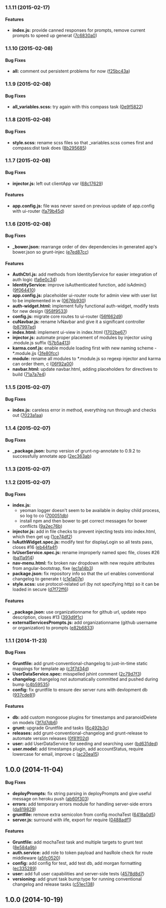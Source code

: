 <a name="1.1.11"></a>
### 1.1.11 (2015-02-17)


#### Features

* **index.js:** provide canned responses for prompts, remove current prompts to speed up generat ([7c6830a0](https://github.com/columbiajs/generator-columbia-angular/commit/7c6830a075a4f7a4e024bc9dd6b08c7f6ac6578c))


<a name="1.1.10"></a>
### 1.1.10 (2015-02-08)


#### Bug Fixes

* **all:** comment out persistent problems for now ([f25bc43a](https://github.com/columbiajs/generator-columbia-angular/commit/f25bc43a5e24e11a142e9f63270d8880bf621c04))


<a name="1.1.9"></a>
### 1.1.9 (2015-02-08)


#### Bug Fixes

* **all_variables.scss:** try again with this compass task ([0e9f5822](https://github.com/columbiajs/generator-columbia-angular/commit/0e9f58226eae541a9a89d7d19769a421aaeec742))


<a name="1.1.8"></a>
### 1.1.8 (2015-02-08)


#### Bug Fixes

* **style.scss:** rename scss files so that _variables.scss comes first and compass:dist task does ([8b295685](https://github.com/columbiajs/generator-columbia-angular/commit/8b2956850995df70376692a8bdae33577644aed4))


<a name="1.1.7"></a>
### 1.1.7 (2015-02-08)


#### Bug Fixes

* **injector.js:** left out clientApp var ([68c17629](https://github.com/columbiajs/generator-columbia-angular/commit/68c17629fa997e5610880176b1a6ef2a81b27ae4))


#### Features

* **app.config.js:** file was never saved on previous update of app.config with ui-router ([fa79b45d](https://github.com/columbiajs/generator-columbia-angular/commit/fa79b45d588970b632147cca9d3882627bcb1860))


<a name="1.1.6"></a>
### 1.1.6 (2015-02-08)


#### Bug Fixes

* **_bower.json:** rearrange order of dev dependencies in generated app's bower.json so grunt-injec ([e7ed87cc](https://github.com/columbiajs/generator-columbia-angular/commit/e7ed87ccea9807564deed1250bb54f5d510c5406))


#### Features

* **AuthCtrl.js:** add methods from IdentityService for easier integration of auth logic ([fa6e0c34](https://github.com/columbiajs/generator-columbia-angular/commit/fa6e0c34ebf1833e8777e47dcd68ad7025213cd0))
* **IdentityService:** improve isAuthenticated function, add isAdmin() ([9f064410](https://github.com/columbiajs/generator-columbia-angular/commit/9f064410e4a1556061b9ec72fb5f38cf160f367d))
* **app.config.js:** placeholder ui-router route for admin view with user list to be implemented in w ([0676b930](https://github.com/columbiajs/generator-columbia-angular/commit/0676b93060ad78b277762e8f728a5a9c50cf21be))
* **auth-widget.html:** implement fully functional auth-widget, modify tests for new design ([958f9533](https://github.com/columbiajs/generator-columbia-angular/commit/958f953365f411be000ae3aeac22baeb21b6d98a))
* **config.js:** migrate core routes to ui-router ([56f662d9](https://github.com/columbiajs/generator-columbia-angular/commit/56f662d9d2c29ed5ef875d4d4a1dc6f80dd2664c))
* **cuNavbar.js:** rename lvNavbar and give it a significant controller ([b87997ad](https://github.com/columbiajs/generator-columbia-angular/commit/b87997ad54e8fbffb99230bee4d65bf2eacd5a9f))
* **index.html:** implement ui-view in index.html ([1702be67](https://github.com/columbiajs/generator-columbia-angular/commit/1702be671f0d3d3fd662f64260a09bfa6d9b4941))
* **injector.js:** automate proper placement of modules by injector using .module.js suffix ([57b5a413](https://github.com/columbiajs/generator-columbia-angular/commit/57b5a413a369aa19a4cda785337a94e36cd5d28f))
* **karma.conf.js:** enable module loading first with new naming scheme - *.module.jjs ([3fe80fcc](https://github.com/columbiajs/generator-columbia-angular/commit/3fe80fcc96c8a505c6912dd66204c8bafddf13ad))
* **module:** rename all modules to *.module.js so regexp injector and karma can order them, c ([06f92a00](https://github.com/columbiajs/generator-columbia-angular/commit/06f92a00271b127a0396e0a38d53b4d6165ac974))
* **navbar.html:** update navbar.html, adding placeholders for directives to build ([71a7a7e4](https://github.com/columbiajs/generator-columbia-angular/commit/71a7a7e4b4cadb5f5d5d77c2c0bc42f68e28b82d))


<a name="1.1.5"></a>
### 1.1.5 (2015-02-07)


#### Bug Fixes

* **index.js:** careless error in method, everything run through and checks out ([7023a1aa](https://github.com/columbiajs/generator-columbia-angular/commit/7023a1aaecfc21eba824852fc1aab0b3fcefd8c7))


<a name="1.1.4"></a>
### 1.1.4 (2015-02-07)


#### Bug Fixes

* **_package.json:** bump version of grunt-ng-annotate to 0.9.2 to successfully annotate app ([2ec363ab](https://github.com/columbiajs/generator-columbia-angular/commit/2ec363ab37a28f74b86914fe5da677d7dc2f2d2a))


<a name="1.1.3"></a>
### 1.1.3 (2015-02-07)


<a name="1.1.2"></a>
### 1.1.2 (2015-02-07)


#### Bug Fixes

* **index.js:**
  * yeoman logger doesn't seem to be available in deploy child process, so log to co ([700051db](https://github.com/columbiajs/generator-columbia-angular/commit/700051db77bd11ffcd67216b2820e621bca55824))
  * install npm and then bower to get correct messages for bower conflicts ([9a2ec76b](https://github.com/columbiajs/generator-columbia-angular/commit/9a2ec76b7c60c3f43b2a4652ebbe5be2902f6200))
* **injector.js:** add in file checks to prevent injecting tests into index.html, which then get ug ([1ce74df2](https://github.com/columbiajs/generator-columbia-angular/commit/1ce74df27a4a3d0abcb2753c817d25cb30b2d7f2))
* **lvAuthWidget.spec.js:** modify test for displayLogin so all tests pass, closes #16 ([eb44fa4f](https://github.com/columbiajs/generator-columbia-angular/commit/eb44fa4f6d900b3ebb746ad5927d0b0e3885748a))
* **lvUserService.spec.js:** rename improperly named spec file, closes #26 ([ba11a914](https://github.com/columbiajs/generator-columbia-angular/commit/ba11a914f7b56385296b2c0e1f17ce26669ac717))
* **nav-menu.html:** fix broken nav dropdown with new require attributes from angular-bootstrap, fixe ([ec1a14b3](https://github.com/columbiajs/generator-columbia-angular/commit/ec1a14b365c908f907cd7d320994057324467eda))
* **package.json:** fix repository info so that the url enables conventional changelog to generate t ([c1e1a07e](https://github.com/columbiajs/generator-columbia-angular/commit/c1e1a07e167490f7c0f0b0292f65357dee88540b))
* **style.scss:** use protocol-related url (by not specifying http) so it can be loaded in secure  ([d7f72ff6](https://github.com/columbiajs/generator-columbia-angular/commit/d7f72ff6e6e343ae3685d8e70e0c261b975fe88b))


#### Features

* **_package.json:** use organizationname for github url, update repo description, closes #13 ([393d9f1c](https://github.com/columbiajs/generator-columbia-angular/commit/393d9f1c03febfaca0d63a54e1a7a04c2c54b3ee))
* **externalServicesPrompts.js:** add organizationname (github username or organization) to prompts ([e82b6833](https://github.com/columbiajs/generator-columbia-angular/commit/e82b68337263b246649462697e9c5db566c49090))


<a name="1.1.1"></a>
### 1.1.1 (2014-11-23)


#### Bug Fixes

* **Gruntfile:** add grunt-conventional-changelog to just-in-time static mappings for template ap ([c3f7d34d](https://github.com/leviathantech/generator-leviathan/commit/c3f7d34dcb3e90bd7d36115b870cabfe226ccdab))
* **UserDataService.spec:** misspelled jshint comment ([2c79d7f3](https://github.com/leviathantech/generator-leviathan/commit/2c79d7f3e9631c25b713aea03662bcf03fa71f12))
* **changelog:** changelog not automatically committed and pushed during bump ([c4b59535](https://github.com/leviathantech/generator-leviathan/commit/c4b595357c6f17fdb6975e9949386f46c640f667))
* **config:** fix gruntfile to ensure dev server runs with devlopment db ([937cde81](https://github.com/leviathantech/generator-leviathan/commit/937cde811fbceddec2d69421a9675ecf11dea3a8))


#### Features

* **db:** add custom mongoose plugins for timestamps and paranoidDelete on models ([3f7d7db6](https://github.com/leviathantech/generator-leviathan/commit/3f7d7db61008b7328ddf2483ff4220edcf4aeac1))
* **grunt:** upgrade Gruntfile and tasks ([6c492b3c](https://github.com/leviathantech/generator-leviathan/commit/6c492b3cc5140c50afd325e57d4aa5348d0695cb))
* **releases:** add grunt-conventional-changelog and grunt-release to automate version releases  ([0f81f02d](https://github.com/leviathantech/generator-leviathan/commit/0f81f02d5518cb3b979d983225022c54d9b04eb8))
* **user:** add UserDataService for seeding and searching user ([bd631ded](https://github.com/leviathantech/generator-leviathan/commit/bd631dedd8c8978784decd9b40d4f03e3a6ccc84))
* **user.model:** add timestamps plugin, add accountStatus, require lowercase for email, improve c ([ac20ea15](https://github.com/leviathantech/generator-leviathan/commit/ac20ea15efbc7f251f0279baa0205cfcd55be688))


<a name="1.0.0"></a>
## 1.0.0 (2014-11-04)


#### Bug Fixes

* **deployPrompts:** fix string parsing in deployPrompts and give useful message on heroku push ([ab60f303](https://github.com/leviathantech/generator-leviathan/commit/ab60f30385ff7b0c1453ab31016ed9393876aca5))
* **errors:** add temporary errors module for handling server-side errors ([da819829](https://github.com/leviathantech/generator-leviathan/commit/da81982940cb3588ebafcea303a443cc1e215366))
* **gruntfile:** remove extra semicolon from config mochaTest ([6418a0d5](https://github.com/leviathantech/generator-leviathan/commit/6418a0d5cf4837410813ec0cbe85000b9bb909ba))
* **server.js:** surround with iife, export for require ([0488adf1](https://github.com/leviathantech/generator-leviathan/commit/0488adf155ef56d6134db04f1285d75cedf5b8a0))


#### Features

* **Gruntfile:** add mochaTest task and multiple targets to grunt test ([8e584a9b](https://github.com/leviathantech/generator-leviathan/commit/8e584a9b20b6a39830f5302fa0810e512f071bb5))
* **auth.service:** add role to token payload and hasRole check for route middleware ([a5fc0520](https://github.com/leviathantech/generator-leviathan/commit/a5fc0520966840594723f7aff5ed7adb608d58a1))
* **config:** add config for test, add test db, add morgan formatting ([ec335289](https://github.com/leviathantech/generator-leviathan/commit/ec3352897db9d06db33052da728ffabe8b7b51d4))
* **user:** add full user capabilities and server-side tests ([4578d8d7](https://github.com/leviathantech/generator-leviathan/commit/4578d8d7f0fb746ea4860ad1fca41a1d5fd7224c))
* **versioning:** add grunt task bump:type for running conventional changelog and release tasks ([c51ec138](https://github.com/leviathantech/generator-leviathan/commit/c51ec138f01782cb01b9708401b321c751a3f35a))


<a name="1.0.0"></a>
## 1.0.0 (2014-10-19)
